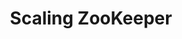 ---
title: Scaling ZooKeeper
menu:
  docs_{{ .version }}:
    identifier: zk-scaling
    name: Scaling
    parent: zk-zookeeper-guides
    weight: 60
menu_name: docs_{{ .version }}
---